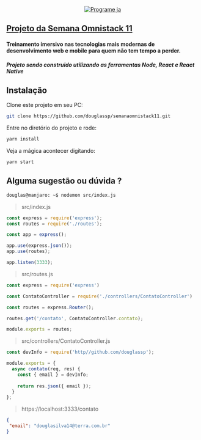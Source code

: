 <p align="center">
  <a href="https://www.rocketseat.com.br">
  <img src="https://rocketseat.com.br/static/images/update/melhores-tecnologias.svg" alt="Programe ja">
  </a>
</p>

<p align="center">
<h2>
  <a href="https://rocketseat.com.br/week/inscricao/11.0">Projeto da Semana Omnistack 11</a>
 </h2>
</p>

#### Treinamento imersivo nas tecnologias mais modernas de desenvolvimento web e mobile para quem não tem tempo a perder.

##### Projeto sendo construido utilizando as ferramentas Node, React e React Native

## Instalação

Clone este projeto em seu PC:

```bash
git clone https://github.com/douglassp/semanaomnistack11.git
```

Entre no diretório do projeto e rode:

```bash
yarn install
```

Veja a mágica acontecer digitando:

```bash
yarn start
```

## Alguma sugestão ou dúvida ?

```bash
douglas@manjaro: ~$ nodemon src/index.js
```

> src/index.js
```js
const express = require('express');
const routes = require('./routes');

const app = express();

app.use(express.json());
app.use(routes);

app.listen(3333);
```

> src/routes.js
```js
const express = require('express')

const ContatoController = require('./controllers/ContatoController')

const routes = express.Router();

routes.get('/contato', ContatoController.contato);

module.exports = routes;
```

> src/controllers/ContatoController.js
```js
const devInfo = require('http//github.com/douglassp');

module.exports = {
  async contato(req, res) {
    const { email } = devInfo;
  
    return res.json({ email });
  }
};
```

> https://localhost:3333/contato 
```json
{ 
 "email": "douglasilva14@terra.com.br"
}
```
